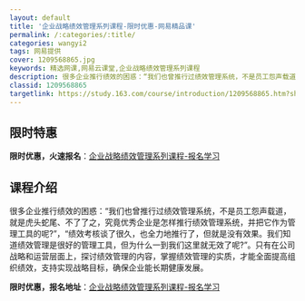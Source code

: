 ```yaml
---
layout: default
title: '企业战略绩效管理系列课程-限时优惠-网易精品课'
permalink: /:categories/:title/
categories: wangyi2
tags: 网易提供
cover: 1209568865.jpg
keywords: 精选网课,网易云课堂,企业战略绩效管理系列课程
description: 很多企业推行绩效的困惑：“我们也曾推行过绩效管理系统，不是员工怨声载道，就是虎头蛇尾、不了了之，究竟优秀企业是怎样推行绩
classid: 1209568865
targetlink: https://study.163.com/course/introduction/1209568865.htm?share=1&shareId=1025206652&utm_campaign=share&utm_medium=iphoneShare&utm_source=&utm_u=1025206652
---
```


## 限时特惠

**限时优惠，火速报名**：[企业战略绩效管理系列课程-报名学习](https://study.163.com/course/introduction/1209568865.htm?share=1&shareId=1025206652&utm_campaign=share&utm_medium=iphoneShare&utm_source=&utm_u=1025206652)

## 课程介绍

很多企业推行绩效的困惑：“我们也曾推行过绩效管理系统，不是员工怨声载道，就是虎头蛇尾、不了了之，究竟优秀企业是怎样推行绩效管理系统，并把它作为管理工具的呢?”，“绩效考核谈了很久，也全力地推行了，但就是没有效果。我们知道绩效管理是很好的管理工具，但为什么一到我们这里就无效了呢?”。只有在公司战略和运营层面上，探讨绩效管理的内容，掌握绩效管理的实质，才能全面提高组织绩效，支持实现战略目标，确保企业能长期健康发展。

**限时优惠，报名地址**：[企业战略绩效管理系列课程-报名学习](https://study.163.com/course/introduction/1209568865.htm?share=1&shareId=1025206652&utm_campaign=share&utm_medium=iphoneShare&utm_source=&utm_u=1025206652)

